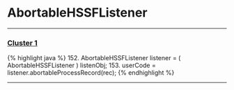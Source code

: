 # AbortableHSSFListener

***

### [Cluster 1](./1)
{% highlight java %}
152. AbortableHSSFListener listener = ( AbortableHSSFListener ) listenObj;
153.         userCode = listener.abortableProcessRecord(rec);
{% endhighlight %}

***

